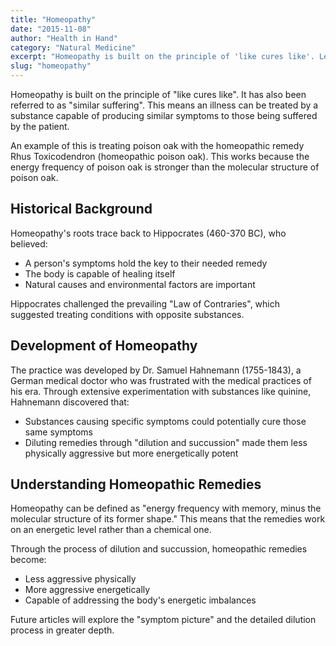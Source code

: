 ```yaml
---
title: "Homeopathy"
date: "2015-11-08"
author: "Health in Hand"
category: "Natural Medicine"
excerpt: "Homeopathy is built on the principle of 'like cures like'. Learn about the historical foundations and scientific principles behind this natural healing modality."
slug: "homeopathy"
---
```


Homeopathy is built on the principle of "like cures like". It has also been referred to as "similar suffering". This means an illness can be treated by a substance capable of producing similar symptoms to those being suffered by the patient.

An example of this is treating poison oak with the homeopathic remedy Rhus Toxicodendron (homeopathic poison oak). This works because the energy frequency of poison oak is stronger than the molecular structure of poison oak.

## Historical Background

Homeopathy's roots trace back to Hippocrates (460-370 BC), who believed:

- A person's symptoms hold the key to their needed remedy
- The body is capable of healing itself
- Natural causes and environmental factors are important

Hippocrates challenged the prevailing "Law of Contraries", which suggested treating conditions with opposite substances.

## Development of Homeopathy

The practice was developed by Dr. Samuel Hahnemann (1755-1843), a German medical doctor who was frustrated with the medical practices of his era. Through extensive experimentation with substances like quinine, Hahnemann discovered that:

- Substances causing specific symptoms could potentially cure those same symptoms
- Diluting remedies through "dilution and succussion" made them less physically aggressive but more energetically potent

## Understanding Homeopathic Remedies

Homeopathy can be defined as "energy frequency with memory, minus the molecular structure of its former shape." This means that the remedies work on an energetic level rather than a chemical one.

Through the process of dilution and succussion, homeopathic remedies become:
- Less aggressive physically
- More aggressive energetically
- Capable of addressing the body's energetic imbalances

Future articles will explore the "symptom picture" and the detailed dilution process in greater depth.
